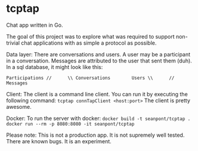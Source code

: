 tcptap
======

Chat app written in Go.

The goal of this project was to explore what was required to support 
non-trivial chat applications with as simple a protocol as possible. 

Data layer:
There are conversations and users. A user may be a participant in a 
conversation. Messages are attributed to the user that sent them (duh).
In a sql database, it might look like this:

`
          Participations
            //      \\
Conversations        Users
            \\      //
             Messages
`

Client:
The client is a command line client. You can run it by executing the
following command:
`
tcptap connTapClient <host:port>
`
The client is pretty awesome.

Docker:
To run the server with docker:
`
docker build -t seanpont/tcptap .
docker run --rm -p 8080:8080 -it seanpont/tcptap
`

Please note:
This is not a production app. It is not supremely well tested.
There are known bugs. It is an experiment.


